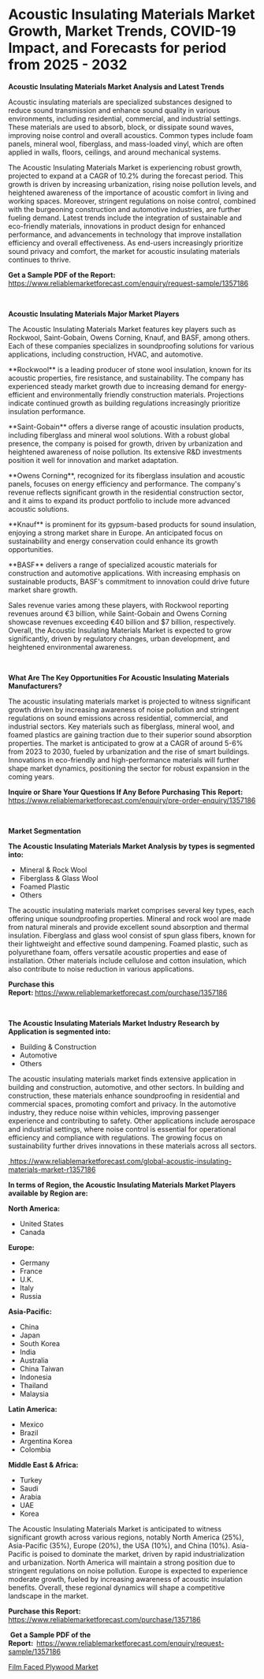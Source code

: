 <p><h1>Acoustic Insulating Materials Market Growth, Market Trends, COVID-19 Impact, and Forecasts for period from 2025 - 2032</h1></p><p><strong>Acoustic Insulating Materials Market Analysis and Latest Trends</strong></p>
<p><p>Acoustic insulating materials are specialized substances designed to reduce sound transmission and enhance sound quality in various environments, including residential, commercial, and industrial settings. These materials are used to absorb, block, or dissipate sound waves, improving noise control and overall acoustics. Common types include foam panels, mineral wool, fiberglass, and mass-loaded vinyl, which are often applied in walls, floors, ceilings, and around mechanical systems.</p><p>The Acoustic Insulating Materials Market is experiencing robust growth, projected to expand at a CAGR of 10.2% during the forecast period. This growth is driven by increasing urbanization, rising noise pollution levels, and heightened awareness of the importance of acoustic comfort in living and working spaces. Moreover, stringent regulations on noise control, combined with the burgeoning construction and automotive industries, are further fueling demand. Latest trends include the integration of sustainable and eco-friendly materials, innovations in product design for enhanced performance, and advancements in technology that improve installation efficiency and overall effectiveness. As end-users increasingly prioritize sound privacy and comfort, the market for acoustic insulating materials continues to thrive.</p></p>
<p><strong>Get a Sample PDF of the Report:&nbsp;</strong> <a href="https://www.reliablemarketforecast.com/enquiry/request-sample/1357186?utm_campaign=3089&utm_medium=2&utm_source=Github&utm_content=ia&utm_term=31032025&utm_id=acoustic-insulating-materials">https://www.reliablemarketforecast.com/enquiry/request-sample/1357186</a></p>
<p>&nbsp;</p>
<p><strong>Acoustic Insulating Materials Major Market Players</strong></p>
<p><p>The Acoustic Insulating Materials Market features key players such as Rockwool, Saint-Gobain, Owens Corning, Knauf, and BASF, among others. Each of these companies specializes in soundproofing solutions for various applications, including construction, HVAC, and automotive.</p><p>**Rockwool** is a leading producer of stone wool insulation, known for its acoustic properties, fire resistance, and sustainability. The company has experienced steady market growth due to increasing demand for energy-efficient and environmentally friendly construction materials. Projections indicate continued growth as building regulations increasingly prioritize insulation performance.</p><p>**Saint-Gobain** offers a diverse range of acoustic insulation products, including fiberglass and mineral wool solutions. With a robust global presence, the company is poised for growth, driven by urbanization and heightened awareness of noise pollution. Its extensive R&D investments position it well for innovation and market adaptation.</p><p>**Owens Corning**, recognized for its fiberglass insulation and acoustic panels, focuses on energy efficiency and performance. The company's revenue reflects significant growth in the residential construction sector, and it aims to expand its product portfolio to include more advanced acoustic solutions.</p><p>**Knauf** is prominent for its gypsum-based products for sound insulation, enjoying a strong market share in Europe. An anticipated focus on sustainability and energy conservation could enhance its growth opportunities.</p><p>**BASF** delivers a range of specialized acoustic materials for construction and automotive applications. With increasing emphasis on sustainable products, BASF's commitment to innovation could drive future market share growth.</p><p>Sales revenue varies among these players, with Rockwool reporting revenues around €3 billion, while Saint-Gobain and Owens Corning showcase revenues exceeding €40 billion and $7 billion, respectively. Overall, the Acoustic Insulating Materials Market is expected to grow significantly, driven by regulatory changes, urban development, and heightened environmental awareness.</p></p>
<p>&nbsp;</p>
<p><strong>What Are The Key Opportunities For Acoustic Insulating Materials Manufacturers?</strong></p>
<p><p>The acoustic insulating materials market is projected to witness significant growth driven by increasing awareness of noise pollution and stringent regulations on sound emissions across residential, commercial, and industrial sectors. Key materials such as fiberglass, mineral wool, and foamed plastics are gaining traction due to their superior sound absorption properties. The market is anticipated to grow at a CAGR of around 5-6% from 2023 to 2030, fueled by urbanization and the rise of smart buildings. Innovations in eco-friendly and high-performance materials will further shape market dynamics, positioning the sector for robust expansion in the coming years.</p></p>
<p><strong>Inquire or Share Your Questions If Any Before Purchasing This Report:</strong> <a href="https://www.reliablemarketforecast.com/enquiry/pre-order-enquiry/1357186?utm_campaign=3089&utm_medium=2&utm_source=Github&utm_content=ia&utm_term=31032025&utm_id=acoustic-insulating-materials">https://www.reliablemarketforecast.com/enquiry/pre-order-enquiry/1357186</a></p>
<p>&nbsp;</p>
<p><strong>Market Segmentation</strong></p>
<p><strong>The Acoustic Insulating Materials Market Analysis by types is segmented into:</strong></p>
<p><ul><li>Mineral & Rock Wool</li><li>Fiberglass & Glass Wool</li><li>Foamed Plastic</li><li>Others</li></ul></p>
<p><p>The acoustic insulating materials market comprises several key types, each offering unique soundproofing properties. Mineral and rock wool are made from natural minerals and provide excellent sound absorption and thermal insulation. Fiberglass and glass wool consist of spun glass fibers, known for their lightweight and effective sound dampening. Foamed plastic, such as polyurethane foam, offers versatile acoustic properties and ease of installation. Other materials include cellulose and cotton insulation, which also contribute to noise reduction in various applications.</p></p>
<p><strong>Purchase this Report:&nbsp;</strong><a href="https://www.reliablemarketforecast.com/purchase/1357186?utm_campaign=3089&utm_medium=2&utm_source=Github&utm_content=ia&utm_term=31032025&utm_id=acoustic-insulating-materials">https://www.reliablemarketforecast.com/purchase/1357186</a></p>
<p>&nbsp;</p>
<p><strong>The Acoustic Insulating Materials Market Industry Research by Application is segmented into:</strong></p>
<p><ul><li>Building & Construction</li><li>Automotive</li><li>Others</li></ul></p>
<p><p>The acoustic insulating materials market finds extensive application in building and construction, automotive, and other sectors. In building and construction, these materials enhance soundproofing in residential and commercial spaces, promoting comfort and privacy. In the automotive industry, they reduce noise within vehicles, improving passenger experience and contributing to safety. Other applications include aerospace and industrial settings, where noise control is essential for operational efficiency and compliance with regulations. The growing focus on sustainability further drives innovations in these materials across all sectors.</p></p>
<p><a href="https://www.reliablemarketforecast.com/global-acoustic-insulating-materials-market-r1357186?utm_campaign=3089&utm_medium=2&utm_source=Github&utm_content=ia&utm_term=31032025&utm_id=acoustic-insulating-materials">&nbsp;https://www.reliablemarketforecast.com/global-acoustic-insulating-materials-market-r1357186</a></p>
<p><strong>In terms of Region, the Acoustic Insulating Materials Market Players available by Region are:</strong></p>
<p>
    <p> <strong> North America: </strong>
        <ul>
            <li>United States</li>
            <li>Canada</li>
        </ul>
        </p> 
    <p> <strong> Europe: </strong>
        <ul>
            <li>Germany</li>
            <li>France</li>
            <li>U.K.</li>
            <li>Italy</li>
            <li>Russia</li>
        </ul>
        </p> 
    <p> <strong> Asia-Pacific: </strong>
        <ul>
            <li>China</li>
            <li>Japan</li>
            <li>South Korea</li>
            <li>India</li>
            <li>Australia</li>
            <li>China Taiwan</li>
            <li>Indonesia</li>
            <li>Thailand</li>
            <li>Malaysia</li>
        </ul>
        </p> 
    <p> <strong> Latin America: </strong>
        <ul>
            <li>Mexico</li>
            <li>Brazil</li>
            <li>Argentina Korea</li>
            <li>Colombia</li>
        </ul>
        </p> 
    <p> <strong> Middle East & Africa: </strong>
        <ul>
            <li>Turkey</li>
            <li>Saudi</li>
            <li>Arabia</li>
            <li>UAE</li>
            <li>Korea</li>
        </ul>
    </p>
    </p>
<p><p>The Acoustic Insulating Materials Market is anticipated to witness significant growth across various regions, notably North America (25%), Asia-Pacific (35%), Europe (20%), the USA (10%), and China (10%). Asia-Pacific is poised to dominate the market, driven by rapid industrialization and urbanization. North America will maintain a strong position due to stringent regulations on noise pollution. Europe is expected to experience moderate growth, fueled by increasing awareness of acoustic insulation benefits. Overall, these regional dynamics will shape a competitive landscape in the market.</p></p>
<p><strong>Purchase this Report: </strong><a href="https://www.reliablemarketforecast.com/purchase/1357186?utm_campaign=3089&utm_medium=2&utm_source=Github&utm_content=ia&utm_term=31032025&utm_id=acoustic-insulating-materials">https://www.reliablemarketforecast.com/purchase/1357186</a></p>
<p>&nbsp;<strong>Get a Sample PDF of the Report:&nbsp;&nbsp;</strong><a href="https://www.reliablemarketforecast.com/enquiry/request-sample/1357186?utm_campaign=3089&utm_medium=2&utm_source=Github&utm_content=ia&utm_term=31032025&utm_id=acoustic-insulating-materials">https://www.reliablemarketforecast.com/enquiry/request-sample/1357186</a></p>
<p><strong></strong></p>
<p><p><a href="https://github.com/awalinfucci/Market-Research-Report-List-1/blob/main/film-faced-plywood-market.md?utm_campaign=3089&utm_medium=2&utm_source=Github&utm_content=ia&utm_term=31032025&utm_id=acoustic-insulating-materials">Film Faced Plywood Market</a></p></p>